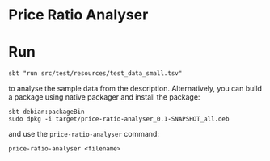 Price Ratio Analyser
====================

Run
===
    sbt "run src/test/resources/test_data_small.tsv" 
 
to analyse the sample data from the description. Alternatively, 
you can build a package using native packager and install the package: 

    sbt debian:packageBin
    sudo dpkg -i target/price-ratio-analyser_0.1-SNAPSHOT_all.deb
    
and use the `price-ratio-analyser` command:
    
    price-ratio-analyser <filename>



    
